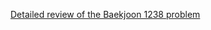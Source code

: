 [Detailed review of the Baekjoon 1238 problem](https://choicube84.github.io/study/2023/08/13/baekjoon_1238.html)
